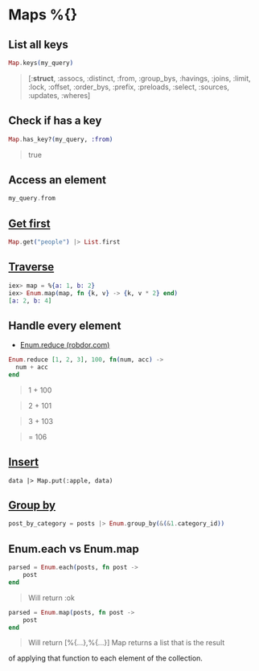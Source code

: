 # Maps %{}

## List all keys

```ex
Map.keys(my_query)
```
> [:__struct__, :assocs, :distinct, :from, :group_bys, :havings, :joins, :limit,
> :lock, :offset, :order_bys, :prefix, :preloads, :select, :sources, :updates,
> :wheres]

## Check if has a key

```ex
Map.has_key?(my_query, :from)
```
> true


## Access an element

```ex
my_query.from
```

## [Get first](https://joyofelixir.com/10-maps/)

```ex
Map.get("people") |> List.first
```

## [Traverse](https://hexdocs.pm/elixir/Enum.html)

```ex
iex> map = %{a: 1, b: 2}
iex> Enum.map(map, fn {k, v} -> {k, v * 2} end)
[a: 2, b: 4]
```

## Handle every element

* [Enum.reduce (robdor.com)](https://robdor.com/2015/01/22/elixir-enum-reduce/)

```ex
Enum.reduce [1, 2, 3], 100, fn(num, acc) ->
  num + acc
end
````
> 1 + 100

> 2 + 101

> 3 + 103

> = 106


## [Insert](https://hexdocs.pm/elixir/Map.html#put/3)

```x
data |> Map.put(:apple, data)
```

## [Group by](https://stackoverflow.com/a/40145358)

```ex
post_by_category = posts |> Enum.group_by(&(&1.category_id))
```

## Enum.each vs Enum.map

```ex
parsed = Enum.each(posts, fn post ->    
    post
end
```
> Will return :ok


```ex
parsed = Enum.map(posts, fn post ->
    post
end
```
> Will return [%{...},%{...}] 
Map returns a list that is the result

of applying that function to each element of the collection.
